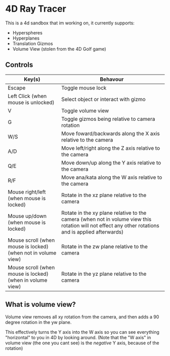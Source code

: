 # 4D Ray Tracer

This is a 4d sandbox that im working on, it currently supports:

- Hyperspheres
- Hyperplanes
- Translation Gizmos
- Volume View (stolen from the 4D Golf game)

## Controls

| Key(s)                                  | Behavour                                                                                                                           |
| --------------------------------------- | ---------------------------------------------------------------------------------------------------------------------------------- |
| Escape                                  | Toggle mouse lock                                                                                                                  |
| Left Click (when mouse is unlocked)     | Select object or interact with gizmo                                                                                               |
| V                                       | Toggle volume view                                                                                                                 |
| G                                       | Toggle gizmos being relative to camera rotation                                                                                    |
| W/S                                     | Move foward/backwards along the X axis relative to the camera                                                                      |
| A/D                                     | Move left/right along the Z axis relative to the camera                                                                            |
| Q/E                                     | Move down/up along the Y axis relative to the camera                                                                               |
| R/F                                     | Move ana/kata along the W axis relative to the camera                                                                              |
| Mouse right/left (when mouse is locked) | Rotate in the xz plane relative to the camera                                                                                      |
| Mouse up/down (when mouse is locked)    | Rotate in the xy plane relative to the camera (when not in volume view this rotation will not effect any other rotations and is applied afterwards) |
| Mouse scroll (when mouse is locked) (when not in volume view) | Rotate in the zw plane relative to the camera |
| Mouse scroll (when mouse is locked) (when in volume view)     | Rotate in the yz plane relative to the camera |

## What is volume view?

Volume view removes all xy rotation from the camera, and then adds a 90 degree rotation in the yw plane.

This effectively turns the Y axis into the W axis so you can see everything "horizontal" to you in 4D by looking around. (Note that the "W axis" in volume view (the one you cant see) is the _negative_ Y axis, because of the rotation)
